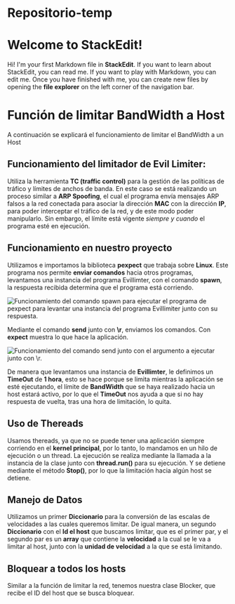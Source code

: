 # Repositorio-temp

# Welcome to StackEdit!

Hi! I'm your first Markdown file in **StackEdit**. If you want to learn about StackEdit, you can read me. If you want to play with Markdown, you can edit me. Once you have finished with me, you can create new files by opening the **file explorer** on the left corner of the navigation bar.


#   Función de limitar BandWidth a Host

A continuación se explicará el funcionamiento de limitar el BandWidth a un Host

## Funcionamiento del limitador de Evil Limiter:

Utiliza la herramienta **TC (traffic control)** para la gestión de las políticas de tráfico y límites de anchos de banda. En este caso se está realizando un proceso similar a **ARP Spoofing**, el cual el programa envía mensajes ARP falsos a la red conectada para asociar la dirección **MAC** con la dirección **IP**, para poder interceptar el tráfico de la red, y de este modo poder manipularlo. Sin embargo, el límite está vigente  *siempre y cuando* el programa esté en ejecución. 

## Funcionamiento en nuestro proyecto

Utilizamos e importamos la biblioteca **pexpect** que trabaja sobre **Linux**. Este programa nos permite **enviar comandos** hacia otros programas, levantamos una instancia del programa Evillimter, con el comando **spawn**, la respuesta recibida determina que el programa está corriendo.

![Funcionamiento del comando spawn para ejecutar el programa de pexpect para levantar una instancia del programa Evillimiter junto con su respuesta.](https://imgur.com/a/iHO0dY9)


Mediante el comando **send** junto con **\r**, enviamos los comandos. Con **expect** muestra lo que hace la aplicación.


![Funcionamiento del comando send junto con el argumento a ejecutar junto con \r.](https://imgur.com/gallery/gDmIv39)

De manera que levantamos una instancia de **Evillimter**, le definimos un **TimeOut** de **1 hora**, esto se hace porque se limita mientras la aplicación se esté ejecutando, el límite de **BandWidth** que se haya realizado hacia un host estará activo, por lo que el **TimeOut** nos ayuda a que si no hay respuesta de vuelta, tras una hora de limitación, lo quita. 


## Uso de Thereads

Usamos thereads, ya que no se puede tener una aplicación siempre corriendo en el **kernel principal**, por lo tanto, lo mandamos en un hilo de ejecución o un thread. La ejecución se realiza mediante la llamada a la instancia de la clase junto con **thread.run()** para su ejecución. Y se detiene mediante el método **Stop()**, por lo que la limitación hacia algún host se detiene. 


## Manejo de Datos

Utilizamos un primer **Diccionario** para la conversión de las escalas de velocidades a las cuales queremos limitar. De igual manera, un segundo **Diccionario** con el **Id el host** que buscamos limitar, que es el primer par, y el segundo par es un **array** que contiene la **velocidad** a la cual se le va a limitar al host,  junto con la **unidad de velocidad** a la que se está limitando.


## Bloquear a todos los hosts

Similar a la función de limitar la red, tenemos nuestra clase Blocker, que recibe el ID del host que se busca bloquear.

